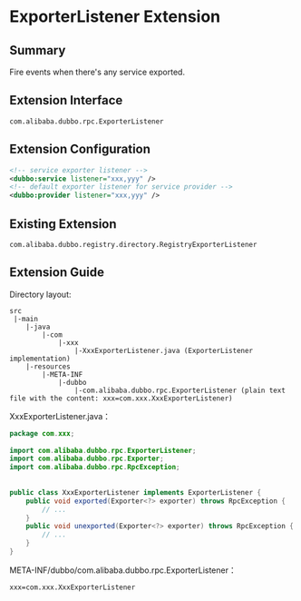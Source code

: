 # ExporterListener Extension

## Summary

Fire events when there's any service exported. 

## Extension Interface

`com.alibaba.dubbo.rpc.ExporterListener`

## Extension Configuration

```xml
<!-- service exporter listener -->
<dubbo:service listener="xxx,yyy" />
<!-- default exporter listener for service provider -->
<dubbo:provider listener="xxx,yyy" />
```

## Existing Extension

`com.alibaba.dubbo.registry.directory.RegistryExporterListener`

## Extension Guide

Directory layout:

```
src
 |-main
    |-java
        |-com
            |-xxx
                |-XxxExporterListener.java (ExporterListener implementation)
    |-resources
        |-META-INF
            |-dubbo
                |-com.alibaba.dubbo.rpc.ExporterListener (plain text file with the content: xxx=com.xxx.XxxExporterListener)
```

XxxExporterListener.java：

```java
package com.xxx;
 
import com.alibaba.dubbo.rpc.ExporterListener;
import com.alibaba.dubbo.rpc.Exporter;
import com.alibaba.dubbo.rpc.RpcException;
 
 
public class XxxExporterListener implements ExporterListener {
    public void exported(Exporter<?> exporter) throws RpcException {
        // ...
    }
    public void unexported(Exporter<?> exporter) throws RpcException {
        // ...
    }
}
```

META-INF/dubbo/com.alibaba.dubbo.rpc.ExporterListener：

```properties
xxx=com.xxx.XxxExporterListener
```

